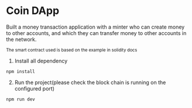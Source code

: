 # Coin DApp

Built a money transaction application with a minter who can create money to other accounts, and which they can transfer money to other accounts in the network.

<small> The smart contract used is based on the example in solidity docs </small>
1) Install all dependency
```
npm install
```
2) Run the project(please check the block chain is running on the configured port)
```
npm run dev
```